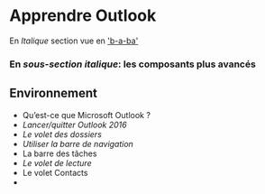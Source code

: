 # Apprendre Outlook
En _Italique_ section vue en ['b-a-ba'](https://github.com/CloudReady-ch/QuickLearn/blob/master/Microsoft/Outlook/0.baba-outlook.md)
### En _sous-section italique_: les composants plus avancés

## Environnement
* Qu’est-ce que Microsoft Outlook ?
* _Lancer/quitter Outlook 2016_
* _Le volet des dossiers_
* _Utiliser la barre de navigation_
* La barre des tâches
* _Le volet de lecture_
* Le volet Contacts
* 
